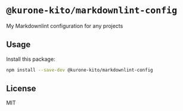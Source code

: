 # `@kurone-kito/markdownlint-config`

My Markdownlint configuration for any projects

## Usage

Install this package:

```sh
npm install --save-dev @kurone-kito/markdownlint-config
```

## License

MIT
